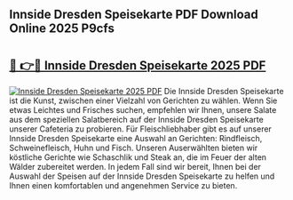 ## Innside Dresden Speisekarte PDF Download Online 2025 P9cfs

# <h2><a href="http://gcbctqc.nevu.top/?p=Innside+Dresden+Speisekarte">🔗 👉🔴 Innside Dresden Speisekarte 2025 PDF</a></h2>

[![Innside Dresden Speisekarte 2025 PDF](https://i.imgur.com/dBaPXMq.png)](http://gcbctqc.nevu.top/?p=Innside+Dresden+Speisekarte)
Die Innside Dresden Speisekarte ist die Kunst, zwischen einer Vielzahl von Gerichten zu wählen. Wenn Sie etwas Leichtes und Frisches suchen, empfehlen wir Ihnen, unsere Salate aus dem speziellen Salatbereich auf der Innside Dresden Speisekarte unserer Cafeteria zu probieren. Für Fleischliebhaber gibt es auf unserer Innside Dresden Speisekarte eine Auswahl an Gerichten: Rindfleisch, Schweinefleisch, Huhn und Fisch. Unseren Auserwählten bieten wir köstliche Gerichte wie Schaschlik und Steak an, die im Feuer der alten Wälder zubereitet werden. In jedem Fall sind wir bereit, Ihnen bei der Auswahl der Speisen auf der Innside Dresden Speisekarte zu helfen und Ihnen einen komfortablen und angenehmen Service zu bieten.
